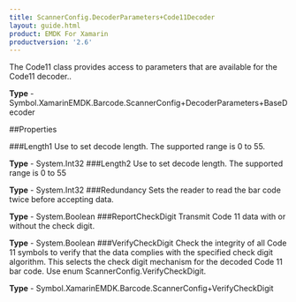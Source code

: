 ```yaml
---
title: ScannerConfig.DecoderParameters+Code11Decoder
layout: guide.html
product: EMDK For Xamarin 
productversion: '2.6' 
---
```

The Code11 class provides access to parameters that are available for the Code11 decoder..

**Type** - Symbol.XamarinEMDK.Barcode.ScannerConfig+DecoderParameters+BaseDecoder

##Properties

###Length1
Use to set decode length. The supported range is 0 to 55.

**Type** - System.Int32
###Length2
Use to set decode length. The supported range is 0 to 55

**Type** - System.Int32
###Redundancy
Sets the reader to read the bar code twice before accepting data.

**Type** - System.Boolean
###ReportCheckDigit
Transmit Code 11 data with or without the check digit.

**Type** - System.Boolean
###VerifyCheckDigit
Check the integrity of all Code 11 symbols to verify that the data complies with the specified check digit algorithm. This selects the check digit mechanism for the decoded Code 11 bar code. Use enum ScannerConfig.VerifyCheckDigit.

**Type** - Symbol.XamarinEMDK.Barcode.ScannerConfig+VerifyCheckDigit
